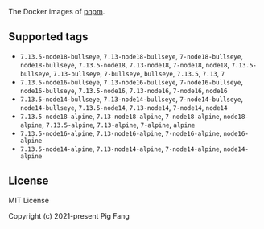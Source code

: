 The Docker images of [pnpm](https://pnpm.io).

## Supported tags

- `7.13.5-node18-bullseye`, `7.13-node18-bullseye`, `7-node18-bullseye`, `node18-bullseye`, `7.13.5-node18`, `7.13-node18`, `7-node18`, `node18`, `7.13.5-bullseye`, `7.13-bullseye`, `7-bullseye`, `bullseye`, `7.13.5`, `7.13`, `7`
- `7.13.5-node16-bullseye`, `7.13-node16-bullseye`, `7-node16-bullseye`, `node16-bullseye`, `7.13.5-node16`, `7.13-node16`, `7-node16`, `node16`
- `7.13.5-node14-bullseye`, `7.13-node14-bullseye`, `7-node14-bullseye`, `node14-bullseye`, `7.13.5-node14`, `7.13-node14`, `7-node14`, `node14`
- `7.13.5-node18-alpine`, `7.13-node18-alpine`, `7-node18-alpine`, `node18-alpine`, `7.13.5-alpine`, `7.13-alpine`, `7-alpine`, `alpine`
- `7.13.5-node16-alpine`, `7.13-node16-alpine`, `7-node16-alpine`, `node16-alpine`
- `7.13.5-node14-alpine`, `7.13-node14-alpine`, `7-node14-alpine`, `node14-alpine`

## License

MIT License

Copyright (c) 2021-present Pig Fang
